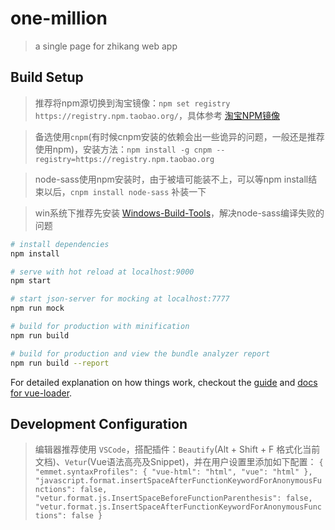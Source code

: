 # one-million

> a single page for zhikang web app

## Build Setup

> 推荐将npm源切换到淘宝镜像：`npm set registry https://registry.npm.taobao.org/`，具体参考 [淘宝NPM镜像](https://npm.taobao.org/)

> 备选使用`cnpm`(有时候cnpm安装的依赖会出一些诡异的问题，一般还是推荐使用npm)，安装方法：`npm install -g cnpm --registry=https://registry.npm.taobao.org`  

> node-sass使用npm安装时，由于被墙可能装不上，可以等npm install结束以后，`cnpm install node-sass` 补装一下

> win系统下推荐先安装 [Windows-Build-Tools](https://github.com/felixrieseberg/windows-build-tools)，解决node-sass编译失败的问题

``` bash
# install dependencies
npm install

# serve with hot reload at localhost:9000
npm start

# start json-server for mocking at localhost:7777
npm run mock

# build for production with minification
npm run build

# build for production and view the bundle analyzer report
npm run build --report
```

For detailed explanation on how things work, checkout the [guide](http://vuejs-templates.github.io/webpack/) and [docs for vue-loader](http://vuejs.github.io/vue-loader).

## Development Configuration

> 编辑器推荐使用 `VSCode`，搭配插件：`Beautify`(Alt + Shift + F 格式化当前文档)、`Vetur`(Vue语法高亮及Snippet)，并在用户设置里添加如下配置：
``
{
    "emmet.syntaxProfiles": {
        "vue-html": "html",
        "vue": "html"
    },
    "javascript.format.insertSpaceAfterFunctionKeywordForAnonymousFunctions": false,
    "vetur.format.js.InsertSpaceBeforeFunctionParenthesis": false,
    "vetur.format.js.InsertSpaceAfterFunctionKeywordForAnonymousFunctions": false
}
``
